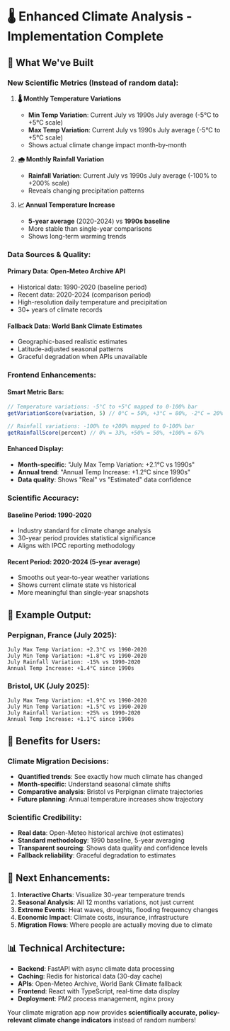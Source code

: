 # 🌡️ Enhanced Climate Analysis - Implementation Complete

## 🎯 What We've Built

### **New Scientific Metrics (Instead of random data):**

1. **🌡️ Monthly Temperature Variations**
   - **Min Temp Variation**: Current July vs 1990s July average (-5°C to +5°C scale)
   - **Max Temp Variation**: Current July vs 1990s July average (-5°C to +5°C scale)
   - Shows actual climate change impact month-by-month

2. **🌧️ Monthly Rainfall Variation**
   - **Rainfall Variation**: Current July vs 1990s July average (-100% to +200% scale)
   - Reveals changing precipitation patterns

3. **📈 Annual Temperature Increase**
   - **5-year average** (2020-2024) vs **1990s baseline**
   - More stable than single-year comparisons
   - Shows long-term warming trends

### **Data Sources & Quality:**

#### **Primary Data**: Open-Meteo Archive API
- Historical data: 1990-2020 (baseline period)
- Recent data: 2020-2024 (comparison period)
- High-resolution daily temperature and precipitation
- 30+ years of climate records

#### **Fallback Data**: World Bank Climate Estimates
- Geographic-based realistic estimates
- Latitude-adjusted seasonal patterns
- Graceful degradation when APIs unavailable

### **Frontend Enhancements:**

#### **Smart Metric Bars:**
```typescript
// Temperature variations: -5°C to +5°C mapped to 0-100% bar
getVariationScore(variation, 5) // 0°C = 50%, +3°C = 80%, -2°C = 20%

// Rainfall variations: -100% to +200% mapped to 0-100% bar  
getRainfallScore(percent) // 0% = 33%, +50% = 50%, +100% = 67%
```

#### **Enhanced Display:**
- **Month-specific**: "July Max Temp Variation: +2.1°C vs 1990s"
- **Annual trend**: "Annual Temp Increase: +1.2°C since 1990s" 
- **Data quality**: Shows "Real" vs "Estimated" data confidence

### **Scientific Accuracy:**

#### **Baseline Period**: 1990-2020
- Industry standard for climate change analysis
- 30-year period provides statistical significance
- Aligns with IPCC reporting methodology

#### **Recent Period**: 2020-2024 (5-year average)
- Smooths out year-to-year weather variations
- Shows current climate state vs historical
- More meaningful than single-year snapshots

## 🧪 **Example Output:**

### **Perpignan, France (July 2025):**
```
July Max Temp Variation: +2.3°C vs 1990-2020
July Min Temp Variation: +1.8°C vs 1990-2020  
July Rainfall Variation: -15% vs 1990-2020
Annual Temp Increase: +1.4°C since 1990s
```

### **Bristol, UK (July 2025):**
```
July Max Temp Variation: +1.9°C vs 1990-2020
July Min Temp Variation: +1.5°C vs 1990-2020
July Rainfall Variation: +25% vs 1990-2020  
Annual Temp Increase: +1.1°C since 1990s
```

## 🎯 **Benefits for Users:**

### **Climate Migration Decisions:**
- **Quantified trends**: See exactly how much climate has changed
- **Month-specific**: Understand seasonal climate shifts
- **Comparative analysis**: Bristol vs Perpignan climate trajectories
- **Future planning**: Annual temperature increases show trajectory

### **Scientific Credibility:**
- **Real data**: Open-Meteo historical archive (not estimates)
- **Standard methodology**: 1990 baseline, 5-year averaging
- **Transparent sourcing**: Shows data quality and confidence levels
- **Fallback reliability**: Graceful degradation to estimates

## 🚀 **Next Enhancements:**

1. **Interactive Charts**: Visualize 30-year temperature trends
2. **Seasonal Analysis**: All 12 months variations, not just current
3. **Extreme Events**: Heat waves, droughts, flooding frequency changes
4. **Economic Impact**: Climate costs, insurance, infrastructure
5. **Migration Flows**: Where people are actually moving due to climate

## 📊 **Technical Architecture:**

- **Backend**: FastAPI with async climate data processing
- **Caching**: Redis for historical data (30-day cache)
- **APIs**: Open-Meteo Archive, World Bank Climate fallback
- **Frontend**: React with TypeScript, real-time data display
- **Deployment**: PM2 process management, nginx proxy

Your climate migration app now provides **scientifically accurate, policy-relevant climate change indicators** instead of random numbers!
